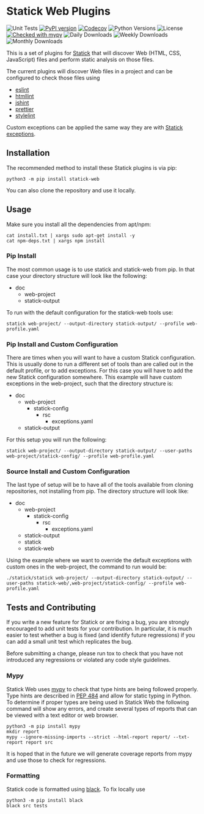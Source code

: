# Statick Web Plugins

![Unit Tests](https://github.com/sscpac/statick-web/workflows/Unit%20Tests/badge.svg)
[![PyPI version](https://badge.fury.io/py/statick-web.svg)](https://badge.fury.io/py/statick-web)
[![Codecov](https://codecov.io/gh/sscpac/statick-web/branch/master/graph/badge.svg)](https://codecov.io/gh/sscpac/statick-web)
![Python Versions](https://img.shields.io/pypi/pyversions/statick-web.svg)
![License](https://img.shields.io/pypi/l/statick-web.svg)
[![Checked with mypy](http://www.mypy-lang.org/static/mypy_badge.svg)](http://mypy-lang.org/)
![Daily Downloads](https://img.shields.io/pypi/dd/statick-web.svg)
![Weekly Downloads](https://img.shields.io/pypi/dw/statick-web.svg)
![Monthly Downloads](https://img.shields.io/pypi/dm/statick-web.svg)

This is a set of plugins for [Statick](https://github.com/sscpac/statick) that will discover Web (HTML, CSS, JavaScript)
files and perform static analysis on those files.

The current plugins will discover Web files in a project and can be configured to check those files using

- [eslint](https://eslint.org/)
- [htmllint](https://github.com/htmllint/htmllint)
- [jshint](https://jshint.com/)
- [prettier](https://prettier.io/)
- [stylelint](https://github.com/stylelint/stylelint)

Custom exceptions can be applied the same way they are with
[Statick exceptions](https://github.com/sscpac/statick/blob/master/GUIDE.md#exceptionsyaml).

## Installation

The recommended method to install these Statick plugins is via pip:

```shell
python3 -m pip install statick-web
```

You can also clone the repository and use it locally.

## Usage

Make sure you install all the dependencies from apt/npm:

```shell
cat install.txt | xargs sudo apt-get install -y
cat npm-deps.txt | xargs npm install
```

### Pip Install

The most common usage is to use statick and statick-web from pip.
In that case your directory structure will look like the following:

- doc
  - web-project
  - statick-output

To run with the default configuration for the statick-web tools use:

```shell
statick web-project/ --output-directory statick-output/ --profile web-profile.yaml
```

### Pip Install and Custom Configuration

There are times when you will want to have a custom Statick configuration.
This is usually done to run a different set of tools than are called out in the default profile, or to add exceptions.
For this case you will have to add the new Statick configuration somewhere.
This example will have custom exceptions in the web-project, such that the directory structure is:

- doc
  - web-project
    - statick-config
      - rsc
        - exceptions.yaml
  - statick-output

For this setup you will run the following:

```shell
statick web-project/ --output-directory statick-output/ --user-paths web-project/statick-config/ --profile web-profile.yaml
```

### Source Install and Custom Configuration

The last type of setup will be to have all of the tools available from cloning repositories, not installing from pip.
The directory structure will look like:

- doc
  - web-project
    - statick-config
      - rsc
        - exceptions.yaml
  - statick-output
  - statick
  - statick-web

Using the example where we want to override the default exceptions with
custom ones in the web-project, the command to run would be:

```shell
./statick/statick web-project/ --output-directory statick-output/ --user-paths statick-web/,web-project/statick-config/ --profile web-profile.yaml
```

## Tests and Contributing

If you write a new feature for Statick or are fixing a bug,
you are strongly encouraged to add unit tests for your contribution.
In particular, it is much easier to test whether a bug is fixed (and identify
future regressions) if you can add a small unit test which replicates the bug.

Before submitting a change, please run tox to check that you have not
introduced any regressions or violated any code style guidelines.

### Mypy

Statick Web uses [mypy](http://mypy-lang.org/) to check that type hints are being followed properly.
Type hints are described in [PEP 484](https://www.python.org/dev/peps/pep-0484/) and allow for static typing in Python.
To determine if proper types are being used in Statick Web the following command will show any errors, and create several
types of reports that can be viewed with a text editor or web browser.

```shell
python3 -m pip install mypy
mkdir report
mypy --ignore-missing-imports --strict --html-report report/ --txt-report report src
```

It is hoped that in the future we will generate coverage reports from mypy and use those to check for regressions.

### Formatting

Statick code is formatted using [black](https://github.com/psf/black).
To fix locally use

```shell
python3 -m pip install black
black src tests
```
